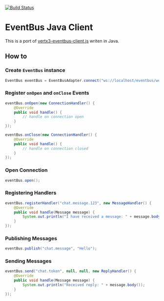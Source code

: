 [![Build Status](https://travis-ci.org/codenergic/eventbus-java-client.svg?branch=master)](https://travis-ci.org/codenergic/eventbus-java-client)

# EventBus Java Client

This is a port of [vertx3-eventbus-client.js](https://www.npmjs.com/package/vertx3-eventbus-client) 
writen in Java.

## How to
### Create ```EventBus``` instance
```java
EventBus eventBus = EventBusAdapter.connect("ws://localhost/eventbus/websocket");
```
### Register ```onOpen``` and ```onClose``` Events
```java
eventBus.onOpen(new ConnectionHandler() {
	@Override
	public void handle() {
		// handle on connection open
	}
});

eventBus.onClose(new ConnectionHandler() {
	@Override
	public void handle() {
		// handle on connection closed
	}
});
```
### Open Connection
```java
eventBus.open();
```
### Registering Handlers
```java
eventBus.registerHandler("chat.message.123", new MessageHandler() {
	@Override
	public void handle(Message message) {
		System.out.println("I have received a message: " + message.body());
	}
});
```
### Publishing Messages
```java
eventBus.publish("chat.message", "Hello");
```
### Sending Messages

```java
eventBus.send("chat.token", null, null, new ReplyHandler() {
	@Override
	public void handle(Message message) {
		System.out.println("Received reply: " + message.body());
	}
});
```

